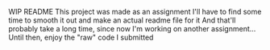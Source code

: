 WIP README
This project was made as an assignment 
I'll have to find some time to smooth it out and make an actual readme file for it
And that'll probably take a long time, since now I'm working on another assignment...
Until then, enjoy the "raw" code I submitted
